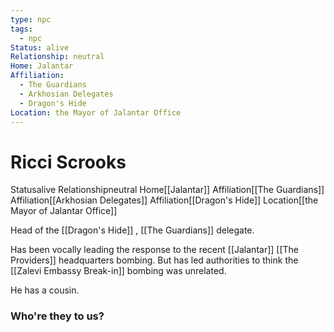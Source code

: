 ```yaml
---
type: npc
tags:
  - npc
Status: alive
Relationship: neutral
Home: Jalantar
Affiliation:
  - The Guardians
  - Arkhosian Delegates
  - Dragon's Hide
Location: the Mayor of Jalantar Office
---
```


# Ricci Scrooks
<span class="dataview inline-field"><span class="inline-field-key">Status</span><span class="inline-field-value">alive</span></span>
<span class="dataview inline-field"><span class="inline-field-key">Relationship</span><span class="inline-field-value">neutral</span></span>
<span class="dataview inline-field"><span class="inline-field-key">Home</span><span class="inline-field-value">[[Jalantar]]</span></span>
<span class="dataview inline-field"><span class="inline-field-key">Affiliation</span><span class="inline-field-value">[[The Guardians]]</span></span>
<span class="dataview inline-field"><span class="inline-field-key">Affiliation</span><span class="inline-field-value">[[Arkhosian Delegates]]</span></span>
<span class="dataview inline-field"><span class="inline-field-key">Affiliation</span><span class="inline-field-value">[[Dragon's Hide]]</span></span>
<span class="dataview inline-field"><span class="inline-field-key">Location</span><span class="inline-field-value">[[the Mayor of Jalantar Office]]</span></span>

Head of the [[Dragon's Hide]] , [[The Guardians]] delegate. 

Has been vocally leading the response to the recent [[Jalantar]] [[The Providers]] headquarters bombing. But has led authorities to think the [[Zalevi Embassy Break-in]] bombing was unrelated. 

He has a cousin.

### Who're they to us? 


